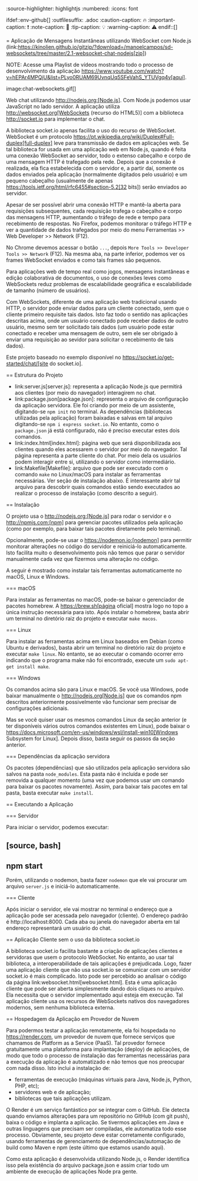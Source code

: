 :source-highlighter: highlightjs
:numbered:
:icons: font

ifdef::env-github[]
:outfilesuffix: .adoc
:caution-caption: :fire:
:important-caption: :exclamation:
:note-caption: :paperclip:
:tip-caption: :bulb:
:warning-caption: :warning:
endif::[]

= Aplicação de Mensagens Instantâneas utilizando WebSocket com Node.js (link:https://kinolien.github.io/gitzip/?download=/manoelcampos/sd-websockets/tree/master/2.1-websocket-chat-nodejs[zip])

NOTE: Acesse uma Playlist de vídeos mostrando todo o processo de desenvolvimento da aplicação https://www.youtube.com/watch?v=hEPAr4MPQjU&list=PLyo0RUAM69UvnqUq5SFeVahS_YTUVgq4v[aqui].

image:chat-websockets.gif[]

Web chat utilizando http://nodejs.org:[Node.js]. Com Node.js podemos usar JavaScript no lado servidor. A aplicação utiliza http://websocket.org[WebSockets (recurso do HTML5)] com a biblioteca http://socket.io para implementar o chat.

A biblioteca socket.io apenas facilita o uso do recurso de WebSocket.
WebSocket é um protocolo https://pt.wikipedia.org/wiki/Duplex#Full-duplex[full-duplex] leve para transmissão de dados em aplicações web.
Se tal biblioteca for usada em uma aplicação web em Node.js, quando é feita uma conexão WebSocket ao servidor, todo o extenso cabeçalho e corpo de uma mensagem HTTP é trafegado pela rede. Depois que a conexão é realizada,
ela fica estabelecida com o servidor e, a partir daí, somente os dados enviados pela aplicação
(normalmente digitados pelo usuário) e um pequeno cabeçalho (usualmente de apenas https://tools.ietf.org/html/rfc6455#section-5.2[32 bits]) serão enviados ao servidor.

Apesar de ser possível abrir uma conexão HTTP e mantê-la aberta para requisições
subsequentes, cada requisição trafega o cabeçalho e corpo das mensagens HTTP, aumentando
o tráfego de rede e tempo para recebimento de respostas.
No Firefox, podemos monitorar o tráfego HTTP e ver a quantidade de dados trafegados
por meio do menu Ferramentas >> Web Developer >> Network (F12).

No Chrome devemos acessar o botão `...`, depois `More Tools >> Developer Tools >> Network` (F12).
Na mesma aba, na parte inferior, podemos ver os frames WebSocket enviados
e como tais frames são pequenos.

Para aplicações web de tempo real como jogos, mensagens instantâneas e edição colaborativa de documentos, o uso de conexões leves como WebSockets reduz problemas de escalabilidade geográfica e escalabilidade de tamanho (número de usuários).

Com WebSockets, diferente de uma aplicação web tradicional usando HTTP,
o servidor pode enviar dados para um cliente conectado, sem que o cliente primeiro requisite tais dados.
Isto faz todo o sentido nas aplicações descritas acima, onde um usuário conectado pode receber dados de outro usuário, mesmo sem ter solicitado tais dados (um usuário pode estar conectado e receber uma mensagem de outro, sem ele ser obrigado à enviar uma requisição ao sevidor para solicitar o recebimento de tais dados).

Este projeto baseado no exemplo disponível no https://socket.io/get-started/chat/[site do socket.io].

== Estrutura do Projeto

- link:server.js[server.js]: representa a aplicação Node.js que permitirá aos clientes (por meio do navegador) interagirem no chat.
- link:package.json[package.json]: representa o arquivo de configuração da aplicação servidora. Ele foi criando por meio de um assistente, digitando-se `npm init` no terminal. As dependências (bibliotecas utilizadas pela aplicação) foram baixadas e salvas em tal arquivo digitando-se `npm i express socket.io`. No entanto, como o `package.json` já está configurado, não é preciso executar estes dois comandos.
- link:index.html[index.html]: página web que será disponibilizada aos clientes quando eles acessarem o 
                               servidor por meio do navegador. Tal página representa a parte cliente
                               do chat. Por meio dela os usuários podem interagir entre si, utilizando
                               o servidor como intermediário.
- link:Makefile[Makefile]: arquivo que pode ser executado com o comando `make` no Linux/macOS para instalar as ferramentas necessárias. Ver seção de instalação abaixo. É interessante abrir tal arquivo para descobrir quais comandos estão sendo executados ao realizar o processo de instalação (como descrito a seguir).
                    
== Instalação 

O projeto usa o http://nodejs.org:[Node.js] para rodar o servidor e o http://npmjs.com:[npm] para gerenciar pacotes utilizados pela aplicação (como por exemplo, para baixar tais pacotes diretamente pelo terminal). 

Opcionalmente, pode-se usar o https://nodemon.io:[nodemon] para permitir monitorar alterações no código do servidor e reiniciá-lo automaticamente. Isto facilita muito o desenvolvimento pois não temos que parar o servidor manualmente cada vez que fizermos uma alteração no código.

A seguir é mostrado como instalar tais ferramentas automaticamente no macOS, Linux e Windows.

=== macOS

Para instalar as ferramentas no macOS, pode-se baixar o gerenciador de pacotes homebrew.
A https://brew.sh[página oficial] mostra logo no topo a única instrução necessária para isto.
Após instalar o homebrew, basta abrir um terminal no diretório raiz do projeto e executar `make macos`.

=== Linux

Para instalar as ferramentas acima em Linux baseados em Debian (como Ubuntu e derivados), 
basta abrir um terminal no diretório raiz do projeto e executar `make linux`.
No entanto, se ao executar o comando ocorrer erro indicando que o programa make não foi encontrado,
execute um `sudo apt-get install make`.

=== Windows

Os comandos acima são para Linux e macOS. 
Se você usa Windows, pode baixar manualmente o http://nodejs.org[Node.js] que os comandos npm descritos anteriormente
possivelmente vão funcionar sem precisar de configurações adicionais.

Mas se você quiser usar os mesmos comandos Linux da seção anterior
(e ter disponíveis vários outros comandos existentes em Linux),
pode baixar o https://docs.microsoft.com/en-us/windows/wsl/install-win10[Windows Subsystem for Linux].
Depois disso, basta seguir os passos da seção anterior.

=== Dependências da aplicação servidora

Os pacotes (dependências) que são utilizados pela aplicação servidora são salvos na pasta `node_modules`. Esta pasta não é incluída e pode ser removida a qualquer momento (uma vez que podemos usar um comando para baixar os pacotes novamente). Assim, para baixar tais pacotes em tal pasta, basta executar `make install`.

== Executando a Aplicação

=== Servidor

Para iniciar o servidor, podemos executar:

[source, bash]
----
npm start
----

Porém, utilizando o nodemon, basta fazer `nodemon` que ele vai procurar um arquivo `server.js` e iniciá-lo automaticamente.

=== Cliente

Após iniciar o servidor, ele vai mostrar no terminal o endereço que a aplicação pode ser acessada pelo navegador (cliente).
O endereço padrão é http://localhost:8000.
Cada aba ou janela do navegador aberta em tal endereço representará um usuário do chat.

== Aplicação Cliente sem o uso da biblioteca socket.io

A biblioteca socket.io facilita bastante a criação de aplicações clientes e servidoras que usem o protocolo WebSocket.
No entanto, ao usar tal biblioteca, a interoperabilidade de tais aplicações é prejudicada.
Logo, fazer uma aplicação cliente que não usa socket.io se comunicar com um servidor socket.io é mais complicado.
Isto pode ser percebido ao analisar o código da página link:websocket.html[websocket.html].
Esta é uma aplicação cliente que pode ser aberta simplesmente dando dois cliques no arquivo.
Ela necessita que o servidor implementado aqui esteja em execução.
Tal aplicação cliente usa os recursos de WebSockets nativos dos navegadores modernos,
sem nenhuma biblioteca externa. 

== Hospedagem da Aplicação em Provedor de Nuvem

Para podermos testar a aplicação remotamente, ela foi hospedada
no https://render.com, um provedor de nuvem que fornece serviços que chamamos de Platform as a Service (PaaS). Tal provedor fornece gratuitamente uma plataforma para implantação (deploy) de aplicações, de modo que todo o processo de instalação das ferramentas necessárias para a execução da aplicação é automatizado e não temos que nos preocupar com nada disso.
Isto inclui a instalação de: 

- ferramentas de execução (máquinas virtuais para Java, Node.js, Python, PHP, etc); 
- servidores web e de aplicação; 
- bibliotecas que tais aplicações utilizam.

O Render é um serviço fantástico por se integrar com o GitHub.
Ele detecta quando enviamos alterações para um repositório no GitHub (com git push), baixa o código e implanta a aplicação.
Se tivermos aplicações em Java e outras linguagens que precisam ser compiladas, ele automatiza todo esse processo.
Obviamente, seu projeto deve estar corretamente configurado, usando ferramentas de gerenciamento de dependências/automação
de build como Maven e npm (este último que estamos usando aqui).

Como esta aplicação é desenvolvida utilizando Node.js, o Render identifica isso pela existência do arquivo package.json e assim criar todo um ambiente de execução de aplicações Node pra gente.